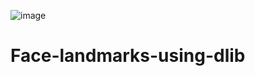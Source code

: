 ![image](https://github.com/user-attachments/assets/0127297e-ce74-4eda-974a-cbe54abbc84a)

# Face-landmarks-using-dlib
